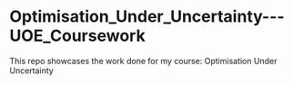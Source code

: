 # Optimisation_Under_Uncertainty---UOE_Coursework
This repo showcases the work done for my course: Optimisation Under Uncertainty
